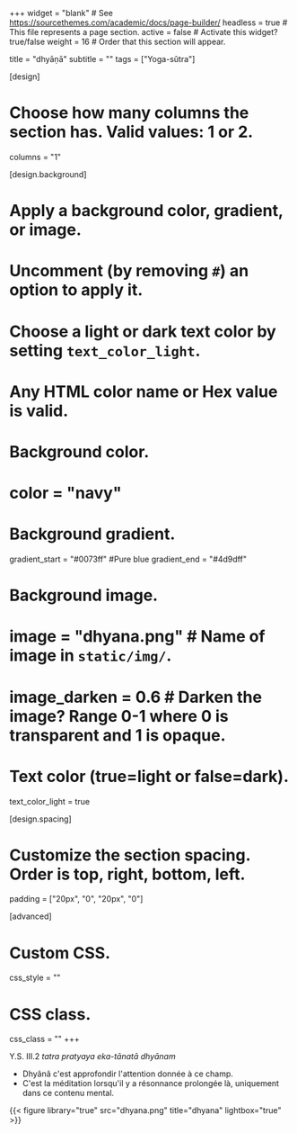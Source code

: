 +++
widget = "blank"  # See https://sourcethemes.com/academic/docs/page-builder/
headless = true  # This file represents a page section.
active = false  # Activate this widget? true/false
weight = 16  # Order that this section will appear.

title = "dhyāṇā"
subtitle = ""
tags = ["Yoga-sûtra"]

[design]
  # Choose how many columns the section has. Valid values: 1 or 2.
  columns = "1"

[design.background]
  # Apply a background color, gradient, or image.
  #   Uncomment (by removing `#`) an option to apply it.
  #   Choose a light or dark text color by setting `text_color_light`.
  #   Any HTML color name or Hex value is valid.

  # Background color.
  # color = "navy"

  # Background gradient.
   gradient_start = "#0073ff" #Pure blue
   gradient_end = "#4d9dff"

  # Background image.
  # image = "dhyana.png"  # Name of image in `static/img/`.
  # image_darken = 0.6  # Darken the image? Range 0-1 where 0 is transparent and 1 is opaque.

  # Text color (true=light or false=dark).
  text_color_light = true

[design.spacing]
  # Customize the section spacing. Order is top, right, bottom, left.
  padding = ["20px", "0", "20px", "0"]

[advanced]
 # Custom CSS.
 css_style = ""

 # CSS class.
 css_class = ""
+++

Y.S. III.2 *tatra pratyaya eka-tānatā dhyānam*

* Dhyânâ c'est approfondir l'attention donnée à ce champ.
* C'est la méditation lorsqu'il y a résonnance prolongée là, uniquement dans ce contenu mental.

{{< figure library="true" src="dhyana.png" title="dhyana" lightbox="true" >}}
